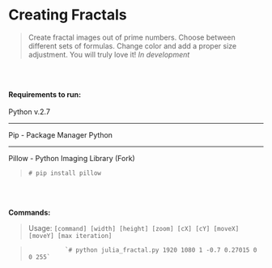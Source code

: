 # Creating Fractals
>Create fractal images out of prime numbers. Choose between different sets of formulas. 
>Change color and add a proper size adjustment. You will truly love it!
><i>*In development*</i>

<br><br>

<b>Requirements to run:</b>
<br><br>
Python v.2.7
***
Pip - Package Manager Python
***
Pillow - Python Imaging Library (Fork)
 >`# pip install pillow`

<br><br>

<b>Commands:</b>
>Usage: `[command] [width] [height] [zoom] [cX] [cY] [moveX] [moveY] [max iteration]`

 >               `# python julia_fractal.py 1920 1080 1 -0.7 0.27015 0 0 255`
